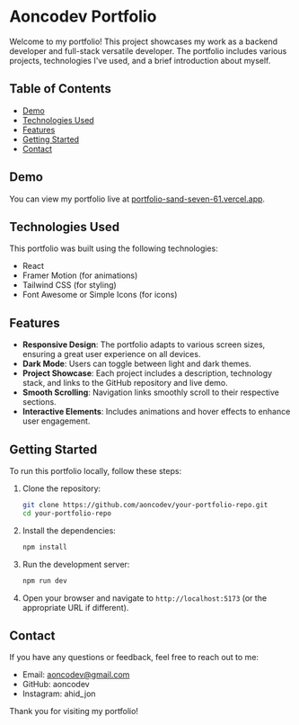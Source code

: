 # Aoncodev Portfolio

Welcome to my portfolio! This project showcases my work as a backend developer and full-stack versatile developer. The portfolio includes various projects, technologies I've used, and a brief introduction about myself.

## Table of Contents

- [Demo](#demo)
- [Technologies Used](#technologies-used)
- [Features](#features)
- [Getting Started](#getting-started)
- [Contact](#contact)

## Demo

You can view my portfolio live at [portfolio-sand-seven-61.vercel.app](https://portfolio-sand-seven-61.vercel.app/).

## Technologies Used

This portfolio was built using the following technologies:

- React
- Framer Motion (for animations)
- Tailwind CSS (for styling)
- Font Awesome or Simple Icons (for icons)

## Features

- **Responsive Design**: The portfolio adapts to various screen sizes, ensuring a great user experience on all devices.
- **Dark Mode**: Users can toggle between light and dark themes.
- **Project Showcase**: Each project includes a description, technology stack, and links to the GitHub repository and live demo.
- **Smooth Scrolling**: Navigation links smoothly scroll to their respective sections.
- **Interactive Elements**: Includes animations and hover effects to enhance user engagement.

## Getting Started

To run this portfolio locally, follow these steps:

1. Clone the repository:

   ```bash
   git clone https://github.com/aoncodev/your-portfolio-repo.git
   cd your-portfolio-repo
   ```

2. Install the dependencies:

   ```bash
   npm install
   ```

3. Run the development server:

   ```bash
   npm run dev
   ```

4. Open your browser and navigate to `http://localhost:5173` (or the appropriate URL if different).

## Contact

If you have any questions or feedback, feel free to reach out to me:

- Email: aoncodev@gmail.com
- GitHub: aoncodev
- Instagram: ahid_jon

Thank you for visiting my portfolio!
